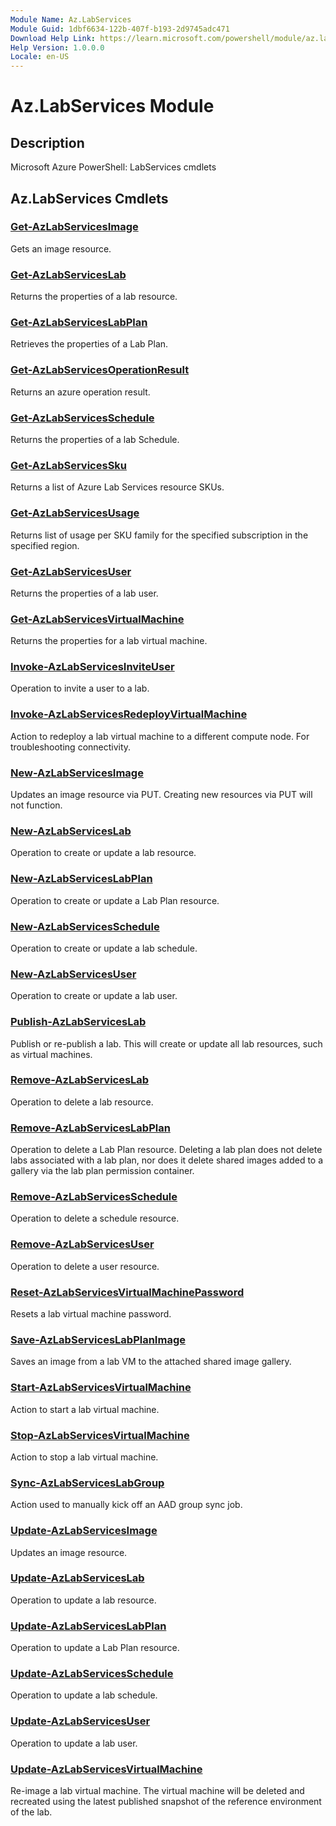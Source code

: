 ```yaml
---
Module Name: Az.LabServices
Module Guid: 1dbf6634-122b-407f-b193-2d9745adc471
Download Help Link: https://learn.microsoft.com/powershell/module/az.labservices
Help Version: 1.0.0.0
Locale: en-US
---
```


# Az.LabServices Module
## Description
Microsoft Azure PowerShell: LabServices cmdlets

## Az.LabServices Cmdlets
### [Get-AzLabServicesImage](Get-AzLabServicesImage.md)
Gets an image resource.

### [Get-AzLabServicesLab](Get-AzLabServicesLab.md)
Returns the properties of a lab resource.

### [Get-AzLabServicesLabPlan](Get-AzLabServicesLabPlan.md)
Retrieves the properties of a Lab Plan.

### [Get-AzLabServicesOperationResult](Get-AzLabServicesOperationResult.md)
Returns an azure operation result.

### [Get-AzLabServicesSchedule](Get-AzLabServicesSchedule.md)
Returns the properties of a lab Schedule.

### [Get-AzLabServicesSku](Get-AzLabServicesSku.md)
Returns a list of Azure Lab Services resource SKUs.

### [Get-AzLabServicesUsage](Get-AzLabServicesUsage.md)
Returns list of usage per SKU family for the specified subscription in the specified region.

### [Get-AzLabServicesUser](Get-AzLabServicesUser.md)
Returns the properties of a lab user.

### [Get-AzLabServicesVirtualMachine](Get-AzLabServicesVirtualMachine.md)
Returns the properties for a lab virtual machine.

### [Invoke-AzLabServicesInviteUser](Invoke-AzLabServicesInviteUser.md)
Operation to invite a user to a lab.

### [Invoke-AzLabServicesRedeployVirtualMachine](Invoke-AzLabServicesRedeployVirtualMachine.md)
Action to redeploy a lab virtual machine to a different compute node.
For troubleshooting connectivity.

### [New-AzLabServicesImage](New-AzLabServicesImage.md)
Updates an image resource via PUT.
Creating new resources via PUT will not function.

### [New-AzLabServicesLab](New-AzLabServicesLab.md)
Operation to create or update a lab resource.

### [New-AzLabServicesLabPlan](New-AzLabServicesLabPlan.md)
Operation to create or update a Lab Plan resource.

### [New-AzLabServicesSchedule](New-AzLabServicesSchedule.md)
Operation to create or update a lab schedule.

### [New-AzLabServicesUser](New-AzLabServicesUser.md)
Operation to create or update a lab user.

### [Publish-AzLabServicesLab](Publish-AzLabServicesLab.md)
Publish or re-publish a lab.
This will create or update all lab resources, such as virtual machines.

### [Remove-AzLabServicesLab](Remove-AzLabServicesLab.md)
Operation to delete a lab resource.

### [Remove-AzLabServicesLabPlan](Remove-AzLabServicesLabPlan.md)
Operation to delete a Lab Plan resource.
Deleting a lab plan does not delete labs associated with a lab plan, nor does it delete shared images added to a gallery via the lab plan permission container.

### [Remove-AzLabServicesSchedule](Remove-AzLabServicesSchedule.md)
Operation to delete a schedule resource.

### [Remove-AzLabServicesUser](Remove-AzLabServicesUser.md)
Operation to delete a user resource.

### [Reset-AzLabServicesVirtualMachinePassword](Reset-AzLabServicesVirtualMachinePassword.md)
Resets a lab virtual machine password.

### [Save-AzLabServicesLabPlanImage](Save-AzLabServicesLabPlanImage.md)
Saves an image from a lab VM to the attached shared image gallery.

### [Start-AzLabServicesVirtualMachine](Start-AzLabServicesVirtualMachine.md)
Action to start a lab virtual machine.

### [Stop-AzLabServicesVirtualMachine](Stop-AzLabServicesVirtualMachine.md)
Action to stop a lab virtual machine.

### [Sync-AzLabServicesLabGroup](Sync-AzLabServicesLabGroup.md)
Action used to manually kick off an AAD group sync job.

### [Update-AzLabServicesImage](Update-AzLabServicesImage.md)
Updates an image resource.

### [Update-AzLabServicesLab](Update-AzLabServicesLab.md)
Operation to update a lab resource.

### [Update-AzLabServicesLabPlan](Update-AzLabServicesLabPlan.md)
Operation to update a Lab Plan resource.

### [Update-AzLabServicesSchedule](Update-AzLabServicesSchedule.md)
Operation to update a lab schedule.

### [Update-AzLabServicesUser](Update-AzLabServicesUser.md)
Operation to update a lab user.

### [Update-AzLabServicesVirtualMachine](Update-AzLabServicesVirtualMachine.md)
Re-image a lab virtual machine.
The virtual machine will be deleted and recreated using the latest published snapshot of the reference environment of the lab.

